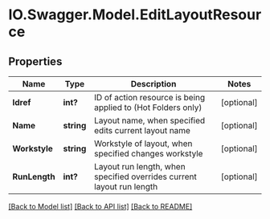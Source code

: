 # IO.Swagger.Model.EditLayoutResource
## Properties

Name | Type | Description | Notes
------------ | ------------- | ------------- | -------------
**Idref** | **int?** | ID of action resource is being applied to (Hot Folders only) | [optional] 
**Name** | **string** | Layout name, when specified edits current layout name | [optional] 
**Workstyle** | **string** | Workstyle of layout, when specified changes workstyle | [optional] 
**RunLength** | **int?** | Layout run length, when specified overrides current layout run length | [optional] 

[[Back to Model list]](../README.md#documentation-for-models) [[Back to API list]](../README.md#documentation-for-api-endpoints) [[Back to README]](../README.md)

